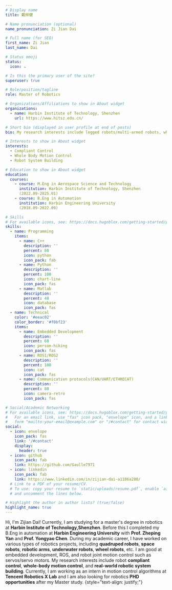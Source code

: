 ```yaml
---
# Display name
title: 戴梓健

# Name pronunciation (optional)
name_pronunciation: Zi Jian Dai

# Full name (for SEO)
first_name: Zi Jian
last_name: Dai

# Status emoji
status:
  icon: ☕️

# Is this the primary user of the site?
superuser: true

# Role/position/tagline
role: Master of Robotics

# Organizations/Affiliations to show in About widget
organizations:
  - name: Harbin Institute of Technology, Shenzhen
    url: https://www.hitsz.edu.cn/

# Short bio (displayed in user profile at end of posts)
bio: My research interests include legged robots/multi-armed robots, whole body compliance control, and real-world robotic system building.

# Interests to show in About widget
interests:
  - Compliant Control
  - Whole Body Motion Control
  - Robot System Building

# Education to show in About widget
education:
  courses:
    - course: M.Eng in Aerospace Science and Technology
      institution: Harbin Institute of Technology, Shenzhen 
      (2022.09-2025.01)
    - course: B.Eng in Automation
      institution: Harbin Engineering University 
      (2018.09-2022.09)

# Skills
# For available icons, see: https://docs.hugoblox.com/getting-started/page-builder/#icons
skills:
  - name: Programming
    items:
      - name: C++
        description: ''
        percent: 80
        icon: python
        icon_pack: fab
      - name: Python
        description: ''
        percent: 100
        icon: chart-line
        icon_pack: fas
      - name: Matlab
        description: ''
        percent: 40
        icon: database
        icon_pack: fas
  - name: Technical
    color: '#eeac02'
    color_border: '#f0bf23'
    items:
      - name: Embedded Development
        description: ''
        percent: 60
        icon: person-hiking
        icon_pack: fas
      - name: ROS1/ROS2
        description: ''
        percent: 100
        icon: cat
        icon_pack: fas
      - name: Communication protocols(CAN/UART/ETHRECAT)
        description: ''
        percent: 80
        icon: camera-retro
        icon_pack: fas

# Social/Academic Networking
# For available icons, see: https://docs.hugoblox.com/getting-started/page-builder/#icons
#   For an email link, use "fas" icon pack, "envelope" icon, and a link in the
#   form "mailto:your-email@example.com" or "/#contact" for contact widget.
social:
  - icon: envelope
    icon_pack: fas
    link: '/#contact'
    display:
      header: true
  - icon: github
    icon_pack: fab
    link: https://github.com/Gaulle7971
  - icon: linkedin
    icon_pack: fab
    link: https://www.linkedin.com/in/zijian-dai-a1186a280/
  # Link to a PDF of your resume/CV.
  # To use: copy your resume to `static/uploads/resume.pdf`, enable `ai` icons in `params.yaml`,
  # and uncomment the lines below.

# Highlight the author in author lists? (true/false)
highlight_name: true
---
```


Hi, I'm Zijian Dai! Currently, I am studying for a master's degree in robotics at **Harbin Institute of Technology,Shenzhen**. Before this I completed my B.Eng in automation at **Harbin Engineering University** with **Prof. Zheping Yan** and **Prof. Yongyao Chen**. During my academic career, I have worked on various types of robotics projects, including **quadruped robots**, **space robots**, **robotic arms**, **underwater robots**, **wheel robots**, etc. I am good at embedded development, ROS, and robot joint motion control such as servos/servo motors. My research interests include robot **compliant control**, **whole-body motion control**, and **real-world robotic system building**. Currently, I am working as an intern in motion control algorithms at **Tencent Robotics X Lab** and I am also looking for robotics **PHD opportunities** after my Master study.
{style="text-align: justify;"}
